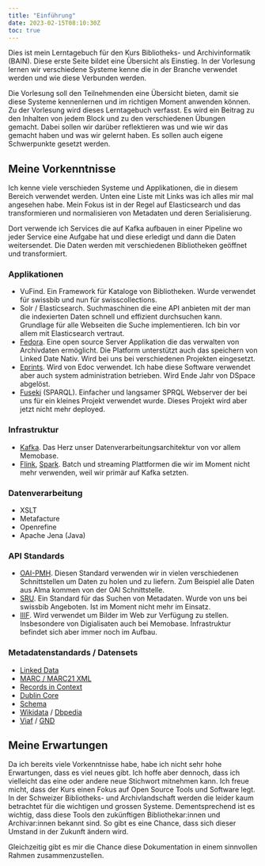 ```yaml
---
title: "Einführung"
date: 2023-02-15T08:10:30Z
toc: true
---
```

Dies ist mein Lerntagebuch für den Kurs Bibliotheks- und Archivinformatik (BAIN). Diese erste Seite bildet eine Übersicht
als Einstieg. In der Vorlesung lernen wir verschiedene Systeme kenne die in der Branche verwendet werden
und wie diese Verbunden werden.

Die Vorlesung soll den Teilnehmenden eine Übersicht bieten, damit sie diese Systeme kennenlernen und im richtigen Moment anwenden können.
Zu der Vorlesung wird dieses Lerntagebuch verfasst. Es wird ein Beitrag zu den Inhalten von jedem Block und zu den verschiedenen 
Übungen gemacht. Dabei sollen wir darüber reflektieren was und wie wir das gemacht haben und was wir gelernt haben. Es sollen
auch eigene Schwerpunkte gesetzt werden.

## Meine Vorkenntnisse
Ich kenne viele verschieden Systeme und Applikationen, die in diesem Bereich verwendet werden. Unten eine Liste mit Links was ich alles
mir mal angesehen habe. Mein Fokus ist in der Regel auf Elasticsearch und das transformieren und normalisieren von Metadaten und deren Serialisierung.

Dort verwende ich Services die auf Kafka aufbauen in einer Pipeline wo jeder Service eine Aufgabe hat und diese erledigt und dann die Daten weitersendet. Die Daten werden mit verschiedenen Bibliotheken geöffnet und transformiert.

### Applikationen

- VuFind. Ein Framework für Kataloge von Bibliotheken. Wurde verwendet für swissbib und nun für swisscollections. 
- Solr / Elasticsearch. Suchmaschinen die eine API anbieten mit der man die indexierten Daten schnell und effizient durchsuchen kann. Grundlage für alle Webseiten die Suche implementieren. Ich bin vor allem mit Elasticsearch vertraut.
- [Fedora](https://fedora.lyrasis.org/). Eine open source Server Applikation die das verwalten von Archivdaten ermöglicht. Die Platform unterstützt auch das speichern von Linked Date Nativ. Wird bei uns bei verschiedenen Projekten eingesetzt. 
- [Eprints](https://www.eprints.org/uk/). Wird von Edoc verwendet. Ich habe diese Software verwendet aber auch system administration betrieben. Wird Ende Jahr von DSpace abgelöst.
- [Fuseki](https://jena.apache.org/documentation/fuseki2/) (SPARQL). Einfacher und langsamer SPRQL Webserver der bei uns für ein kleines Projekt verwendet wurde. Dieses Projekt wird aber jetzt nicht mehr deployed.

### Infrastruktur

- [Kafka](https://kafka.apache.org/). Das Herz unser Datenverarbeitungsarchitektur von vor allem Memobase. 
- [Flink](https://flink.apache.org/), [Spark](https://spark.apache.org/). Batch und streaming Plattformen die wir im Moment nicht mehr verwenden, weil wir primär auf Kafka setzten.

### Datenverarbeitung

- XSLT
- Metafacture
- Openrefine
- Apache Jena (Java)

### API Standards

- [OAI-PMH](https://www.openarchives.org/pmh/). Diesen Standard verwenden wir in vielen verschiedenen Schnittstellen um Daten zu holen und zu liefern. Zum Beispiel alle Daten aus Alma kommen von der OAI Schnittstelle.
- [SRU](https://www.loc.gov/standards/sru/). Ein Standard für das Suchen von Metadaten. Wurde von uns bei swissbib Angeboten. Ist im Moment nicht mehr im Einsatz.
- [IIIF](https://iiif.io/). Wird verwendet um Bilder im Web zur Verfügung zu stellen. Insbesondere von Digialisaten auch bei Memobase. Infrastruktur befindet sich aber immer noch im Aufbau.

### Metadatenstandards / Datensets


- [Linked Data](https://en.wikipedia.org/wiki/Linked_data)
- [MARC / MARC21 XML](https://www.loc.gov/standards/marcxml/)
- [Records in Context](https://www.ica.org/en/records-in-contexts-conceptual-model)
- [Dublin Core](https://www.dublincore.org/)
- [Schema](https://schema.org/)
- [Wikidata](https://wikidata.org) / [Dbpedia](https://www.dbpedia.org/)
- [Viaf](https://viaf.org/) / [GND](https://www.dnb.de/DE/Professionell/Standardisierung/GND/gnd_node.html)

## Meine Erwartungen

Da ich bereits viele Vorkenntnisse habe, habe ich nicht sehr hohe Erwartungen, dass es viel neues gibt. Ich hoffe
aber dennoch, dass ich vielleicht das eine oder andere neue Stichwort mitnehmen kann. Ich freue micht, dass
der Kurs einen Fokus auf Open Source Tools und Software legt. In der Schweizer Bibliotheks- und Archivlandschaft 
werden die leider kaum betrachtet für die wichtigen und grossen Systeme. Dementsprechend ist es wichtig, dass diese
Tools den zukünftigen Bibliothekar:innen und Archivar:innen bekannt sind. So gibt es eine Chance, dass sich dieser Umstand
in der Zukunft ändern wird.

Gleichzeitig gibt es mir die Chance diese Dokumentation in einem sinnvollen Rahmen zusammenzustellen.